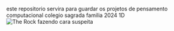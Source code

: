 este repositorio servira para guardar os projetos de pensamento computacional
colegio sagrada familia 2024 1D
![The Rock fazendo cara suspeita](https://media1.tenor.com/m/z_0qn5PgD0sAAAAd/the-rock-look-the-rock-meme.gif)
